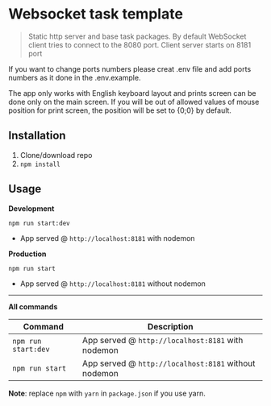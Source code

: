 # Websocket task template
> Static http server and base task packages. 
> By default WebSocket client tries to connect to the 8080 port.
> Client server starts on 8181 port

If you want to change ports numbers please creat .env file and add ports numbers as it done in the .env.example.

The app only works with English keyboard layout and prints screen can be done only on the main screen.
If you will be out of allowed values of mouse position for print screen, the position will be set to {0;0}  by default.

## Installation
1. Clone/download repo
2. `npm install`

## Usage


**Development**

`npm run start:dev`

* App served @ `http://localhost:8181` with nodemon

**Production**

`npm run start`

* App served @ `http://localhost:8181` without nodemon

---

**All commands**

Command | Description
--- | ---
`npm run start:dev` | App served @ `http://localhost:8181` with nodemon
`npm run start` | App served @ `http://localhost:8181` without nodemon

**Note**: replace `npm` with `yarn` in `package.json` if you use yarn.
